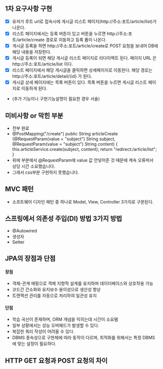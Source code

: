 ## 1차 요구사항 구현
- [x] 유저가 루트 url로 접속시에 게시글 리스트 페이지(http://주소:포트/article/list)가 나온다.
- [x] 리스트 페이지에서는 등록 버튼이 있고 버튼을 누르면 http://주소:포트/article/create 경로로 이동하고 등록 폼이 나온다.
- [x] 게시글 등록을 하면 http://주소:포트/article/create로 POST 요청을 보내어 DB에 해당 내용을 저장한다.
- [x] 게시글 등록이 되면 해당 게시글 리스트 페이지로 리다이렉트 된다. 페이지 URL 은 http://주소:포트/article/list 이다.
- [x] 리스트 페이지에서 해당 게시글을 클릭하면 상세페이지로 이동한다. 해당 경로는 http://주소:포트/article/detail/{id} 가 된다.
- [x] 게시글 상세 페이지에는 목록 버튼이 있다. 목록 버튼을 누르면 게시글 리스트 페이지로 이동하게 된다.

- (추가 기능이나 구현기능설명이 필요한 경우 서술)

## 미비사항 or 막힌 부분
- 전부 완료 
- @PostMapping("/create")
  public String articleCreate (@RequestParam(value = "subject") String subject, @RequestParam(value = "subject") String content) {
  this.articleService.create(subject, content);
  return "redirect:/article/list";
  }
- 위에 부분에서 @RequestParam에 value 값 안넣어준 것 때문에 계속 오류떠서 상당 시간 소요했습니다.
- 그래서 css부분 구현하지 못했습니다.

## MVC 패턴
- 소프트웨어 디자인 패턴 중 하나로 Model, View, Controller 3가지로 구분된다.

## 스프링에서 의존성 주입(DI) 방법 3가지 방법
- @Autowired
- 생성자
- Setter

## JPA의 장점과 단점
#### 장점
- 객체-관계 매핑으로 객체 지향적 설계를 유지하며 데이터베이스와 상호작용 가능
- 코드간 간소화와 유지보수 용이성으로 생산성 향상
- 트랜잭션 관리를 자동으로 처리하여 일관성 유지

#### 단점
- 학습 곡선이 존재하며, ORM 개념을 익히는데 시간이 소요됌
- 일부 상황에서는 성능 오버헤드가 발생할 수 있다.
- 복잡한 쿼리 작성이 어려울 수 있다.
- DBMS 종속성으로 구현체에 따라 동작이 다르며, 최적화를 위해서는 특정 DBMS에 맞는 설정이 필요하다.

## HTTP GET 요청과 POST 요청의 차이
